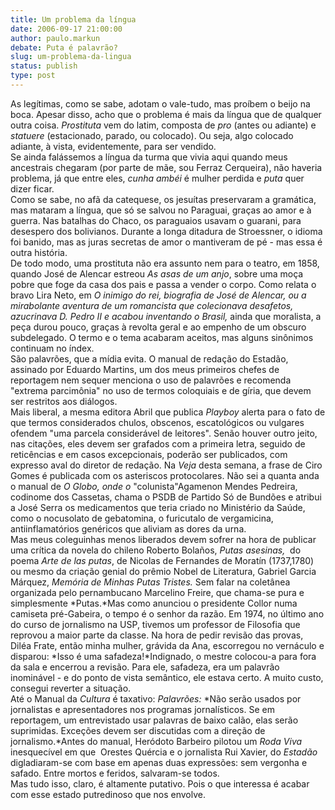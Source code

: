 ```yaml
---
title: Um problema da língua
date: 2006-09-17 21:00:00
author: paulo.markun
debate: Puta é palavrão?
slug: um-problema-da-lingua
status: publish 
type: post
---
```


As legítimas, como se sabe, adotam o vale-tudo, mas proíbem o beijo na boca. Apesar disso, acho que o problema é mais da língua que de qualquer outra coisa. 
*Prostituta* vem do latim, composta de *pro* (antes ou adiante) e *statuere* (estacionado, parado, ou colocado). Ou seja, algo colocado adiante, à vista, evidentemente, para ser vendido.   
Se ainda falássemos a língua da turma que vivia aqui quando meus ancestrais chegaram (por parte de mãe, sou Ferraz Cerqueira), não haveria problema, já que entre eles, *cunha ambéi* é mulher perdida e *puta* quer dizer ficar.   
Como se sabe, no afã da catequese, os jesuítas preservaram a gramática, mas mataram a língua, que só se salvou no Paraguai, graças ao amor e à guerra. Nas batalhas do Chaco, os paraguaios usavam o guarani, para desespero dos bolivianos. Durante a longa ditadura de Stroessner, o idioma foi banido, mas as juras secretas de amor o mantiveram de pé - mas essa é outra história.   
De todo modo, uma prostituta não era assunto nem para o teatro, em 1858, quando José de Alencar estreou *As asas de um anjo*, sobre uma moça pobre que foge da casa dos pais e passa a vender o corpo. Como relata o bravo Lira Neto, em *O inimigo do rei, biografia de José de Alencar, ou a mirabolante aventura de um romancista que colecionava desafetos, azucrinava D. Pedro II e acabou inventando o Brasil,* ainda que moralista, a peça durou pouco, graças à revolta geral e ao empenho de um obscuro subdelegado. O termo e o tema acabaram aceitos, mas alguns sinônimos continuam no índex.   
São palavrões, que a mídia evita. O manual de redação do Estadão, assinado por Eduardo Martins, um dos meus primeiros chefes de reportagem nem sequer menciona o uso de palavrões e recomenda "extrema parcimônia" no uso de termos coloquiais e de gíria, que devem ser restritos aos diálogos.   
Mais liberal, a mesma editora Abril que publica *Playboy* alerta para o fato de que termos considerados chulos, obscenos, escatológicos ou vulgares ofendem "uma parcela considerável de leitores". Senão houver outro jeito, nas citações, eles devem ser grafados com a primeira letra, seguido de reticências e em casos excepcionais, poderão ser publicados, com expresso aval do diretor de redação. Na *Veja* desta semana, a frase de Ciro Gomes é publicada com os asteriscos protocolares. Não sei a quanta anda o manual de *O Globo, onde o* "colunista"Agamenon Mendes Pedreira, codinome dos Cassetas, chama o PSDB de Partido Só de Bundões e atribui a José Serra os medicamentos que teria criado no Ministério da Saúde, como o nocusolato de gebatomina, o furicutalo de vergamicina, antiinflamatórios genéricos que aliviam as dores da urna.   
Mas meus coleguinhas menos liberados devem sofrer na hora de publicar uma crítica da novela do chileno Roberto Bolaños, *Putas* *asesinas,*  do poema *Arte de las putas*, de Nicolas de Fernandes de Moratín (1737,1780) ou mesmo da criação genial do prêmio Nobel de Literatura, Gabriel Garcia Márquez, *Memória de Minhas Putas Tristes.* Sem falar na coletânea organizada pelo pernambucano Marcelino Freire, que chama-se pura e simplesmente *Putas.*Mas como anunciou o presidente Collor numa camiseta pré-Gabeira, o tempo é o senhor da razão. Em 1974, no último ano do curso de jornalismo na USP, tivemos um professor de Filosofia que reprovou a maior parte da classe. Na hora de pedir revisão das provas, Diléa Frate, então minha mulher, grávida da Ana, escorregou no vernáculo e disparou: *Isso é uma safadeza!*Indignado, o mestre colocou-a para fora da sala e encerrou a revisão. Para ele, safadeza, era um palavrão inominável - e do ponto de vista semântico, ele estava certo. A muito custo, consegui reverter a situação.   
Até o Manual da *Cultura* é taxativo: *Palavrões:* *Não serão usados por jornalistas e apresentadores nos programas jornalísticos. Se em reportagem, um entrevistado usar palavras de baixo calão, elas serão suprimidas. Exceções devem ser discutidas com a direção de jornalismo.*Antes do manual, Heródoto Barbeiro pilotou um *Roda Viva* inesquecível em que  Orestes Quércia e o jornalista Rui Xavier, do *Estadão* digladiaram-se com base em apenas duas expressões: sem vergonha e safado. Entre mortos e feridos, salvaram-se todos.   
Mas tudo isso, claro, é altamente putativo. Pois o que interessa é acabar com esse estado putredinoso que nos envolve. 




